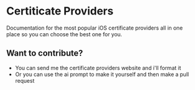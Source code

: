 # Certiticate Providers
Documentation for the most popular iOS certificate providers all in one place so you can choose the best one for you.

## Want to contribute?
- You can send me the certificate providers website and i'll format it
- Or you can use the ai prompt to make it yourself and then make a pull request


<!--
Pages:
Github 
https://raw.githubusercontent.com/gliddd4/Certificate-Providers/refs/heads/main/AppTesters.md
https://raw.githubusercontent.com/gliddd4/Certificate-Providers/refs/heads/main/CynPwn.md
https://raw.githubusercontent.com/gliddd4/Certificate-Providers/refs/heads/main/IOSBoom.md
https://raw.githubusercontent.com/gliddd4/Certificate-Providers/refs/heads/main/IOSRocket.md
https://raw.githubusercontent.com/gliddd4/Certificate-Providers/refs/heads/main/KravaSign.md
https://raw.githubusercontent.com/gliddd4/Certificate-Providers/refs/heads/main/LoyahDev.md
https://raw.githubusercontent.com/gliddd4/Certificate-Providers/refs/heads/main/Signulous.md
https://raw.githubusercontent.com/gliddd4/Certificate-Providers/refs/heads/main/ai_prompt.md
-->
